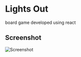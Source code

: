 # Lights Out
board game developed using react

## Screenshot
![Screenshot](https://i.ibb.co/Jkt4n19/Untitled.png)
